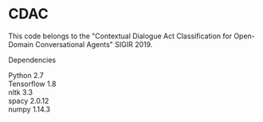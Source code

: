 # CDAC
This code belongs to the "Contextual Dialogue Act Classification for Open-Domain Conversational Agents" SIGIR 2019. 
<br />

Dependencies <br />

Python 2.7 <br />
Tensorflow 1.8 <br />
nltk 3.3 <br />
spacy 2.0.12 <br />
numpy 1.14.3 <br />
